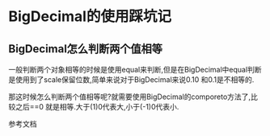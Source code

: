# BigDecimal的使用踩坑记

## BigDecimal怎么判断两个值相等

一般判断两个对象相等的时候是使用equal来判断,但是在BigDecimal中equal判断是使用到了scale保留位数,简单来说对于BigDecimal来说0.10 和0.1是不相等的.

那这时候怎么判断两个值相等呢?就需要使用BigDecimal的comporeto方法了,比较之后==0 就是相等.大于(1)0代表大,小于(-1)0代表小.

参考文档
